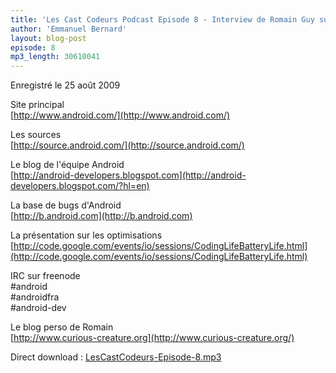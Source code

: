 ```yaml
---
title: 'Les Cast Codeurs Podcast Episode 8 - Interview de Romain Guy sur Google Android'
author: 'Emmanuel Bernard'
layout: blog-post
episode: 8
mp3_length: 30610041
---
```

Enregistré le 25 août 2009

Site principal  
[http://www.android.com/](http://www.android.com/)

Les sources  
[http://source.android.com/](http://source.android.com/)

Le blog de l'équipe Android  
[http://android-developers.blogspot.com](http://android-developers.blogspot.com/?hl=en)

La base de bugs d'Android  
[http://b.android.com](http://b.android.com)

La présentation sur les optimisations
[http://code.google.com/events/io/sessions/CodingLifeBatteryLife.html](http://code.google.com/events/io/sessions/CodingLifeBatteryLife.html)

IRC sur freenode  
&#35;android  
&#35;androidfra  
&#35;android-dev  

Le blog perso de Romain  
[http://www.curious-creature.org](http://www.curious-creature.org/)

Direct download : [LesCastCodeurs-Episode-8.mp3](http://media.libsyn.com/media/lescastcodeurs/LesCastCodeurs-Episode-8.mp3)
